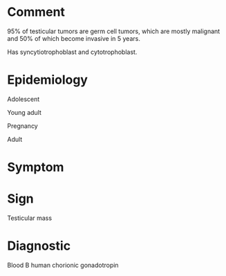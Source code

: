 # Comment

95% of testicular tumors are germ cell tumors, which are mostly malignant and 50% of which become invasive in 5 years.

Has syncytiotrophoblast and cytotrophoblast.

# Epidemiology

Adolescent

Young adult

Pregnancy

Adult

# Symptom

# Sign

Testicular mass

# Diagnostic

Blood B human chorionic gonadotropin
